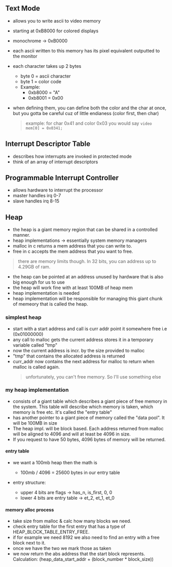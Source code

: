 ## Text Mode

- allows you to write ascii to video memory
- starting at 0xB8000 for colored displays
- monochrome -> 0xB0000
- each ascii written to this memory has its pixel equivalent outputted to the monitor

- each character takes up 2 bytes
  - byte 0 = ascii character
  - byte 1 = color code
  - Example:
    - 0xb8000 = "A"
    - 0xb8001 = 0x00
- when defining them, you can define both the color and the char at once, but you gotta be careful cuz of little endianess (color first, then char)
  > example: for char 0x41 and color 0x03 you would say `video mem[0] = 0x0341;`

## Interrupt Descriptor Table

- describes how interrupts are invoked in protected mode
- think of an array of interrupt descriptors

## Programmable Interrupt Controller

- allows hardware to interrupt the processor
- master handles irq 0-7
- slave handles irq 8-15

## Heap

- the heap is a giant memory region that can be shared in a controlled manner.
- heap implementations -> essentially system memory managers
- malloc in c returns a mem address that you can write to.
- free in c accepts the mem address that you want to free.

> there are memory limits though. In 32 bits, you can address up to 4.29GB of ram.

- the heap can be pointed at an address unused by hardware that is also big enough for us to use
- the heap will work fine with at least 100MB of heap mem
- heap implementation is needed
- heap implementation will be responsible for managing this giant chunk of memeory that is called the heap.

### simplest heap

- start with a start address and call is curr addr point it somewhere free i.e (0x01000000)
- any call to malloc gets the current address stores it in a temporary variable called "tmp"
- now the current address is incr. by the size provided to malloc
- "tmp" that contains the allocated address is returned
- curr_addr now contains the next address for malloc to return when malloc is called again.
  > unfortunately, you can't free memory. So I'll use something else

### my heap implementation

- consists of a giant table which describes a giant piece of free memory in the system. This table will describe which memory is taken, which memory is free etc. It's called the "entry table"
- has another pointer to a giant piece of memory called the "data pool". It will be 100MB in size
- The heap impl. will be block based. Each address returned from malloc will be aligned to 4096 and will at least be 4096 in size.
- If you request to have 50 bytes, 4096 bytes of memory will be returned.

#### entry table

- we want a 100mb heap then the math is

  - 100mb / 4096 = 25600 bytes in our entry table

- entry structure:
  - upper 4 bits are flags -> has_n, is_first, 0, 0
  - lower 4 bits are entry table -> et_2, et_1, et_0

#### memory alloc process

- take size from malloc & calc how many blocks we need.
- check entry table for the first entry that has a type of HEAP_BLOCK_TABLE_ENTRY_FREE.
- if for example we need 8192 we also need to find an entry with a free block next to it.
- once we have the two we mark those as taken
- we now return the abs address that the start block represents. Calculation: (heap_data_start_addr + (block_number \* block_size))
